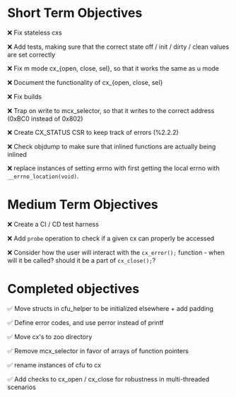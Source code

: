 # Short Term Objectives

:x: Fix stateless cxs

:x: Add tests, making sure that the correct state off / init / dirty / clean values are set correctly

:x: Fix m mode cx_{open, close, sel}, so that it works the same as u mode

:x: Document the functionality of cx_{open, close, sel}

:x: Fix builds

:x: Trap on write to mcx_selector, so that it writes to the correct address (0xBC0 instead of 0x802)

:x: Create CX_STATUS CSR to keep track of errors (%2.2.2)

:x: Check objdump to make sure that inlined functions are actually being inlined

:x: replace instances of setting errno with first getting the local errno with `__errno_location(void)`.

# Medium Term Objectives

:x: Create a CI / CD test harness

:x: Add `probe` operation to check if a given cx can properly be accessed

:x: Consider how the user will interact with the `cx_error();` function - when will it be called? 
    should it be a part of `cx_close();`?

# Completed objectives

:white_check_mark: Move structs in cfu_helper to be initialized elsewhere + add padding

:white_check_mark: Define error codes, and use perror instead of printf

:white_check_mark: Move cx's to zoo directory

:white_check_mark: Remove mcx_selector in favor of arrays of function pointers

:white_check_mark: rename instances of cfu to cx

:white_check_mark: Add checks to cx_open / cx_close for robustness in multi-threaded scenarios